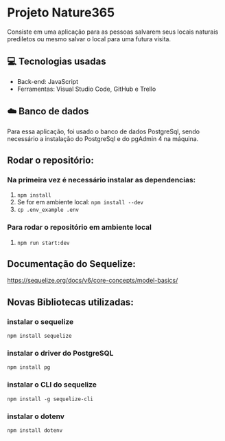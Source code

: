 # Projeto Nature365
 Consiste em uma aplicação para as pessoas salvarem seus locais naturais prediletos ou mesmo salvar o local para uma futura visita.  

## 💻 Tecnologias usadas
* Back-end: JavaScript
* Ferramentas: Visual Studio Code, GitHub e Trello

## ☁️ Banco de dados    
 Para essa aplicação, foi usado o banco de dados PostgreSql, sendo necessário a instalação do PostgreSql e do pgAdmin 4 na máquina.

## Rodar o repositório:

### Na primeira vez é necessário instalar as dependencias:
1. `npm install`
2. Se for em ambiente local: `npm install --dev`
3. `cp .env_example .env`

### Para rodar o repositório em ambiente local
1. `npm run start:dev`


## Documentação do Sequelize:
https://sequelize.org/docs/v6/core-concepts/model-basics/

## Novas Bibliotecas utilizadas:

### instalar o sequelize
`npm install sequelize` 
### instalar o driver do PostgreSQL
`npm install pg` 
### instalar o CLI do sequelize
`npm install -g sequelize-cli` 
### instalar o dotenv
`npm install dotenv`